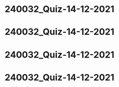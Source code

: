 # 240032_Quiz-14-12-2021
# 240032_Quiz-14-12-2021
# 240032_Quiz-14-12-2021
# 240032_Quiz-14-12-2021

